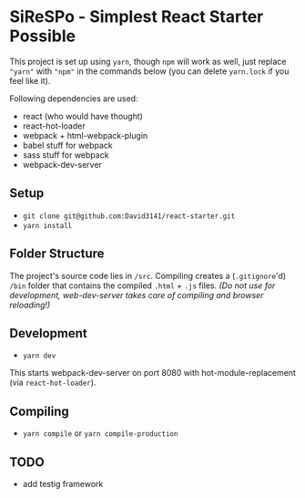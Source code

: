 # SiReSPo - Simplest React Starter Possible

This project is set up using `yarn`, though `npm` will work as well, just replace
`"yarn"` with `"npm"` in the commands below (you can delete `yarn.lock` if you feel like it).

Following dependencies are used:

- react (who would have thought)
- react-hot-loader
- webpack + html-webpack-plugin
- babel stuff for webpack
- sass stuff for webpack
- webpack-dev-server

## Setup
- `git clone git@github.com:David3141/react-starter.git`
- `yarn install`

## Folder Structure
The project's source code lies in `/src`. Compiling creates a (`.gitignore`'d) `/bin` folder that contains
the compiled `.html` + `.js` files. _(Do not use for development, web-dev-server takes care of compiling
and browser reloading!)_

## Development
- `yarn dev`

This starts webpack-dev-server on port 8080 with hot-module-replacement (via `react-hot-loader`).

## Compiling
- `yarn compile` or `yarn compile-production`

## TODO
- add testig framework
